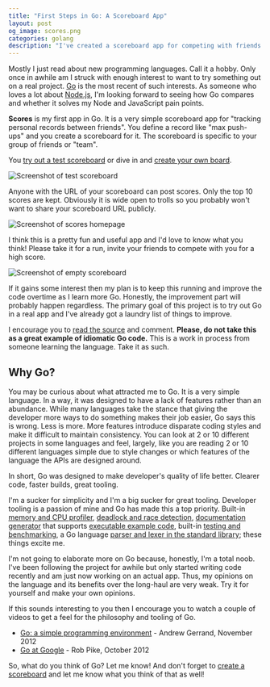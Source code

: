 ```yaml
---
title: "First Steps in Go: A Scoreboard App"
layout: post
og_image: scores.png
categories: golang
description: "I've created a scoreboard app for competing with friends for personal bests. I wrote it in Go and I'm sharing it with you. Let me now what you think!"
---
```


Mostly I just read about new programming languages. Call it a hobby. Only once in awhile am I struck with enough interest to want to try something out on a real project. [Go](http://golang.org) is the most recent of such interests. As someone who loves a lot about [Node.js](http://nodejs.org), I'm looking forward to seeing how Go compares and whether it solves my Node and JavaScript pain points.

**Scores** is my first app in Go. It is a very simple scoreboard app for "tracking personal records between friends". You define a record like "max push-ups" and you create a scoreboard for it. The scoreboard is specific to your group of friends or "team".

You [try out a test scoreboard](http://scores.zduck.com/test/push-ups) or dive in and [create your own board](http://scores.zduck.com).

![Screenshot of test scoreboard]({{site.url}}/assets/forposts/scores/s1.png)

Anyone with the URL of your scoreboard can post scores. Only the top 10 scores are kept. Obviously it is wide open to trolls so you probably won't want to share your scoreboard URL publicly.

![Screenshot of scores homepage]({{site.url}}/assets/forposts/scores/s2.png)

I think this is a pretty fun and useful app and I'd love to know what you think! Please take it for a run, invite your friends to compete with you for a high score.

![Screenshot of empty scoreboard]({{site.url}}/assets/forposts/scores/s3.png)

If it gains some interest then my plan is to keep this running and improve the code overtime as I learn more Go. Honestly, the improvement part will probably happen regardless. The primary goal of this project is to try out Go in a real app and I've already got a laundry list of things to improve.

I encourage you to [read the source](http://github.com/jpoehls/scores) and comment. **Please, do not take this as a great example of idiomatic Go code.** This is a work in process from someone learning the language. Take it as such.

## Why Go?

You may be curious about what attracted me to Go. It is a very simple language. In a way, it was designed to have a lack of features rather than an abundance. While many languages take the stance that giving the developer more ways to do something makes their job easier, Go says this is wrong. Less is more. More features introduce disparate coding styles and make it difficult to maintain consistency. You can look at 2 or 10 different projects in some languages and feel, largely, like you are reading 2 or 10 different languages simple due to style changes or which features of the language the APIs are designed around.

In short, Go was designed to make developer's quality of life better. Clearer code, faster builds, great tooling.

I'm a sucker for simplicity and I'm a big sucker for great tooling. Developer tooling is a passion of mine and Go has made this a top priority. Built-in [memory and CPU profiler](http://blog.golang.org/profiling-go-programs), [deadlock and race detection](http://golang.org/doc/articles/race_detector.html), [documentation generator](http://golang.org/doc/articles/godoc_documenting_go_code.html) that supports [executable example code](http://golang.org/pkg/strings/#Split), built-in [testing and benchmarking](http://golang.org/pkg/testing/), a Go language [parser and lexer in the standard library](http://golang.org/pkg/go/); these things excite me.

I'm not going to elaborate more on Go because, honestly, I'm a total noob. I've been following the project for awhile but only started writing code recently and am just now working on an actual app. Thus, my opinions on the language and its benefits over the long-haul are very weak. Try it for yourself and make your own opinions.

If this sounds interesting to you then I encourage you to watch a couple of videos to get a feel for the philosophy and tooling of Go.

* [Go: a simple programming environment](https://vimeo.com/53221558) - Andrew Gerrand, November 2012
* [Go at Google](http://www.infoq.com/presentations/Go-Google) - Rob Pike, October 2012

So, what do you think of Go? Let me know! And don't forget to [create a scoreboard](http://scores.zduck.com) and let me know what you think of that as well!
